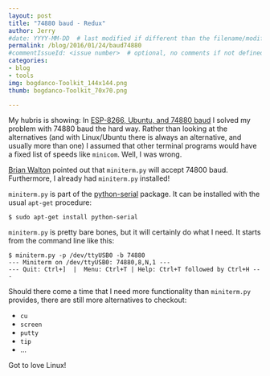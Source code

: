 ```yaml
---
layout: post
title: "74880 baud - Redux"
author: Jerry
#date: YYYY-MM-DD  # last modified if different than the filename/modification time
permalink: /blog/2016/01/24/baud74880
#commentIssueId: <issue number>  # optional, no comments if not defined
categories:
- blog
- tools
img: bogdanco-Toolkit_144x144.png
thumb: bogdanco-Toolkit_70x70.png

---
```


My hubris is showing: In
[ESP-8266, Ubuntu, and 74880 baud](/blog/2016/01/19/baud74880) I solved
my problem with 74880 baud the hard way. Rather than looking at the
alternatives (and with Linux/Ubuntu there is always an alternative, and
usually more than one) I assumed that other terminal programs would have
a fixed list of speeds like `minicom`. Well, I was wrong.

[Brian Walton](https://plus.google.com/101270674426763943785) pointed
out that `miniterm.py` will accept 74800 baud. Furthermore, I already
had `miniterm.py` installed!

<!--more-->
`miniterm.py` is part of the
[python-serial](http://packages.ubuntu.com/trusty/all/python-serial/filelist)
package. It can be installed with the usual `apt-get` procedure:

    $ sudo apt-get install python-serial

`miniterm.py` is pretty bare bones, but it will certainly do what I
need. It starts from the command line like this:

    $ miniterm.py -p /dev/ttyUSB0 -b 74880
    --- Miniterm on /dev/ttyUSB0: 74880,8,N,1 ---
    --- Quit: Ctrl+]  |  Menu: Ctrl+T | Help: Ctrl+T followed by Ctrl+H ---


Should there come a time that I need more functionality than
`miniterm.py` provides, there are still more alternatives to checkout:

  * `cu`
  * `screen`
  * `putty`
  * `tip`
  * ...

Got to love Linux!
